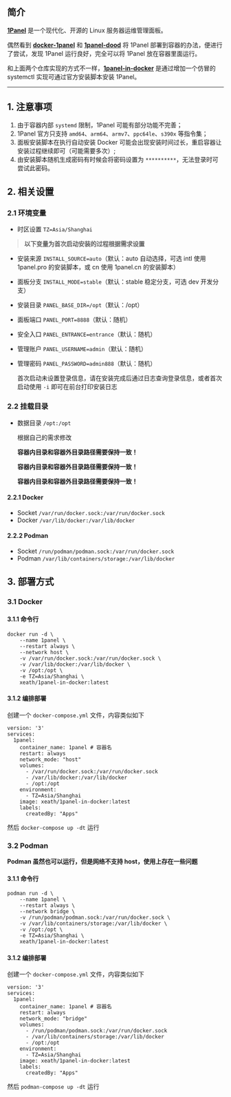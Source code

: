 ## 简介

[**1Panel**](https://github.com/1Panel-dev/1Panel) 是一个现代化、开源的 Linux 服务器运维管理面板。

偶然看到 [**docker-1panel**](https://github.com/okxlin/docker-1panel) 和 [**1panel-dood**](https://github.com/tangger2000/1panel-dood) 将 1Panel 部署到容器的办法，便进行了尝试，发现 1Panel 运行良好，完全可以将 1Panel 放在容器里面运行。

和上面两个仓库实现的方式不一样，[**1panel-in-docker**](https://github.com/Xeath/1panel-in-docker) 是通过增加一个仿冒的 systemctl 实现可通过官方安装脚本安装 1Panel。

***

## 1. 注意事项

1. 由于容器内部 `systemd` 限制，1Panel 可能有部分功能不完善；
2. 1Panel 官方只支持 `amd64`、`arm64`、`armv7`、`ppc64le`、`s390x` 等指令集；
3. 面板安装脚本在执行自动安装 Docker 可能会出现安装时间过长，重启容器让安装过程继续即可（可能需要多次）;
4. 由安装脚本随机生成密码有时候会将密码设置为 `**********`，无法登录时可尝试此密码。

## 2. 相关设置

### 2.1 环境变量

  - 时区设置 `TZ=Asia/Shanghai`

> **以下变量为首次启动安装的过程根据需求设置**

  - 安装来源 `INSTALL_SOURCE=auto`（默认：auto 自动选择，可选 intl 使用 1panel.pro 的安装脚本，或 cn 使用 1panel.cn 的安装脚本）
  - 面板分支 `INSTALL_MODE=stable`（默认：stable 稳定分支，可选 dev 开发分支）
  - 安装目录 `PANEL_BASE_DIR=/opt`（默认：/opt）
  - 面板端口 `PANEL_PORT=8888`（默认：随机）
  - 安全入口 `PANEL_ENTRANCE=entrance`（默认：随机）
  - 管理账户 `PANEL_USERNAME=admin`（默认：随机）
  - 管理密码 `PANEL_PASSWORD=admin888`（默认：随机）

    首次启动未设置登录信息，请在安装完成后通过日志查询登录信息，或者首次启动使用 `-i` 即可在前台打印安装日志

### 2.2 挂载目录

  - 数据目录 `/opt:/opt`

    根据自己的需求修改

    **容器内目录和容器外目录路径需要保持一致！**

    **容器内目录和容器外目录路径需要保持一致！**

    **容器内目录和容器外目录路径需要保持一致！**

#### 2.2.1 Docker

  - Socket `/var/run/docker.sock:/var/run/docker.sock`
  - Docker `/var/lib/docker:/var/lib/docker`

#### 2.2.2 Podman

  - Socket `/run/podman/podman.sock:/var/run/docker.sock`
  - Podman `/var/lib/containers/storage:/var/lib/docker`

## 3. 部署方式

### 3.1 Docker

#### 3.1.1 命令行

```
docker run -d \
    --name 1panel \
    --restart always \
    --network host \
    -v /var/run/docker.sock:/var/run/docker.sock \
    -v /var/lib/docker:/var/lib/docker \
    -v /opt:/opt \
    -e TZ=Asia/Shanghai \
    xeath/1panel-in-docker:latest
```

#### 3.1.2 编排部署

创建一个 `docker-compose.yml` 文件，内容类似如下
```
version: '3'
services:
  1panel:
    container_name: 1panel # 容器名
    restart: always
    network_mode: "host"
    volumes:
      - /var/run/docker.sock:/var/run/docker.sock
      - /var/lib/docker:/var/lib/docker
      - /opt:/opt
    environment:
      - TZ=Asia/Shanghai
    image: xeath/1panel-in-docker:latest
    labels:  
      createdBy: "Apps"
```

然后 `docker-compose up -dt` 运行

### 3.2 Podman
**Podman 虽然也可以运行，但是网络不支持 host，使用上存在一些问题**
#### 3.1.1 命令行

```
podman run -d \
    --name 1panel \
    --restart always \
    --network bridge \
    -v /run/podman/podman.sock:/var/run/docker.sock \
    -v /var/lib/containers/storage:/var/lib/docker \
    -v /opt:/opt \
    -e TZ=Asia/Shanghai \
    xeath/1panel-in-docker:latest
```

#### 3.1.2 编排部署

创建一个 `docker-compose.yml` 文件，内容类似如下
```
version: '3'
services:
  1panel:
    container_name: 1panel # 容器名
    restart: always
    network_mode: "bridge"
    volumes:
      - /run/podman/podman.sock:/var/run/docker.sock
      - /var/lib/containers/storage:/var/lib/docker
      - /opt:/opt
    environment:
      - TZ=Asia/Shanghai
    image: xeath/1panel-in-docker:latest
    labels:  
      createdBy: "Apps"
```

然后 `podman-compose up -dt` 运行
